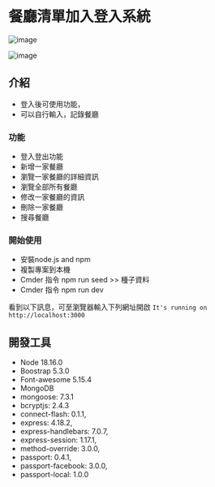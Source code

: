 # 餐廳清單加入登入系統
![image](https://github.com/dingbum73/restaurant_list_S3/assets/124600894/f157dc66-e820-4e3a-b683-9af109b3bde8)

![image](https://github.com/dingbum73/restaurant_list_S3/assets/124600894/b9118265-757e-42c2-8ba5-5f46080bb18a)




## 介紹
- 登入後可使用功能，
- 可以自行輸入，記錄餐廳

### 功能
- 登入登出功能
- 新增一家餐廳
- 瀏覽一家餐廳的詳細資訊
- 瀏覽全部所有餐廳
- 修改一家餐廳的資訊
- 刪除一家餐廳
- 搜尋餐廳

### 開始使用
- 安裝node.js and npm
- 複製專案到本機
- Cmder 指令 npm run seed >> 種子資料
- Cmder 指令 npm run dev

看到以下訊息，可至瀏覽器輸入下列網址開啟
   `It's running on http://localhost:3000` 


## 開發工具
- Node 18.16.0
- Boostrap 5.3.0
- Font-awesome 5.15.4
- MongoDB
- mongoose: 7.3.1
- bcryptjs: 2.4.3
- connect-flash: 0.1.1,
- express: 4.18.2,
- express-handlebars: 7.0.7,
- express-session: 1.17.1,
- method-override: 3.0.0,
- passport: 0.4.1,
- passport-facebook: 3.0.0,
- passport-local: 1.0.0
